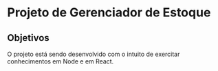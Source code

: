 # Projeto de Gerenciador de Estoque

## Objetivos

O projeto está sendo desenvolvido com o intuito de exercitar conhecimentos em Node e em React.